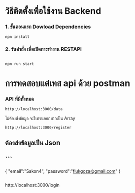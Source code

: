 # วิธีติดตั้งเพื่อใช้งาน Backend
### 1. ขั้นตอนแรก Dowload Dependencies
```
npm install 
```
### 2. รันคำสั่ง เพื่อเปิดการทำงาน RESTAPI
```

npm run start
```

# การทดสอบแต่เทส api ด้วย postman
### API ที่มีทั้งหมด
```
http://localhost:3000/data
```
ไม่ต้องส่งข้อมูล
จะรีเทรนออกมากเป็น Array
```
http://localhost:3000/register
```
## ต้องส่งข้อมูลเป็น Json 
## ```
{
  "email":"Sakon4", 
  "password":"flukgoza@gmail.com"
}
```
```
http://localhost:3000/login
```
